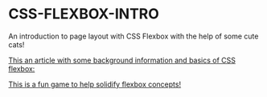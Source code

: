 # CSS-FLEXBOX-INTRO
An introduction to page layout with CSS Flexbox with the help of some cute cats!

[This an article with some background information and basics of CSS flexbox:](https://www.w3schools.com/css/css3_flexbox.asp)

[This is a fun game to help solidify flexbox concepts!](https://flexboxfroggy.com/)

